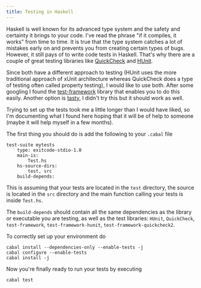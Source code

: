 ```yaml
---
title: Testing in Haskell
---
```


Haskell is well known for its advanced type system and the safety and certainty
it brings to your code. I've read the phrase "if it compiles, it works" from
time to time. It is true that the type system catches a lot of mistakes early
on and prevents you from creating certain types of bugs. However, it still pays
of to write code tests in Haskell. That's why there are a couple of great
testing libraries like [QuickCheck][quickcheck] and [HUnit][hunit].

[quickcheck]: https://hackage.haskell.org/package/QuickCheck
[hunit]: https://hackage.haskell.org/package/HUnit

Since both have a different approach to testing (HUnit uses the more
traditional approach of xUnit architecture whereas QuickCheck does a type of
testing often called property testing), I would like to use both. After some
googling I found the [test-framework][test-framework] library that enables you
to do this easily. Another option is [tasty][tasty], I didn't try this but it
should work as well.

[test-framework]: https://hackage.haskell.org/package/test-framework
[tasty]: https://hackage.haskell.org/package/tasty

Trying to set up the tests took me a little longer than I would have liked, so
I'm documenting what I found here hoping that it will be of help to someone
(maybe it will help myself in a few months).

<!--more-->

The first thing you should do is add the following to your `.cabal` file

```
test-suite mytests
    type: exitcode-stdio-1.0
    main-is:
        Test.hs
    hs-source-dirs:
        test, src
    build-depends:
```

This is assuming that your tests are located in the `test` directory, the
source is located in the `src` directory and the main function calling your
tests is inside `Test.hs`.

The `build-depends` should contain all the same dependencies as the library or
executable you are testing, as well as the test libraries: `HUnit`,
`QuickCheck`, `test-framework`, `test-framework-hunit`,
`test-framework-quickcheck2`.

To correctly set up your environment do

```
cabal install --dependencies-only --enable-tests -j
cabal configure --enable-tests
cabal install -j
```

Now you're finally ready to run your tests by executing

```
cabal test
```
